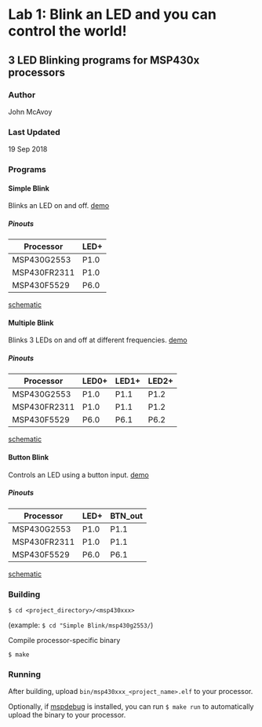 # Lab 1: Blink an LED and you can control the world!
## 3 LED Blinking programs for MSP430x processors

### Author
John McAvoy

### Last Updated
19 Sep 2018

### Programs

#### Simple Blink
Blinks an LED on and off. [demo](./demos/simple_blink.mp4)

##### Pinouts

|Processor   |LED+|
|------------|----|
|MSP430G2553 |P1.0|
|MSP430FR2311|P1.0|
|MSP430F5529 |P6.0|

[schematic](./schematics/simple_blink.png)

#### Multiple Blink
Blinks 3 LEDs on and off at different frequencies. [demo](./demos/multiple_blink_demo.mp4)

##### Pinouts

|Processor   |LED0+|LED1+|LED2+|
|------------|-----|-----|-----|
|MSP430G2553 |P1.0 |P1.1 |P1.2 |
|MSP430FR2311|P1.0 |P1.1 |P1.2 |
|MSP430F5529 |P6.0 |P6.1 |P6.2 |

[schematic](./schematics/multiple_blink.png)

#### Button Blink
Controls an LED using a button input. [demo](./demos/button_blink.mp4)

##### Pinouts

|Processor   |LED+|BTN_out|
|------------|----|-------|
|MSP430G2553 |P1.0|P1.1   |
|MSP430FR2311|P1.0|P1.1   |
|MSP430F5529 |P6.0|P6.1   |

[schematic](./schematics/button_blink.png)

### Building

`$ cd <project_directory>/<msp430xxx>`

(example: `$ cd "Simple Blink/msp430g2553/`)

Compile processor-specific binary

`$ make`

### Running
After building, upload `bin/msp430xxx_<project_name>.elf` to your processor.

Optionally, if [mspdebug](https://github.com/dlbeer/mspdebug) is installed, you can run
`$ make run`
to automatically upload the binary to your processor.
